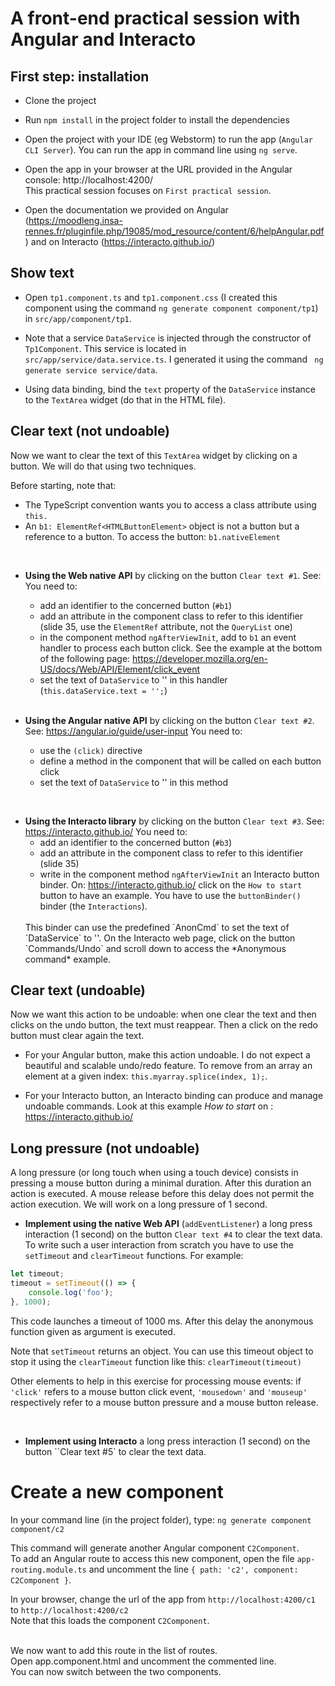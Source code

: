 
# A front-end practical session with Angular and Interacto

## First step: installation

- Clone the project

- Run `npm install` in the project folder to install the dependencies

- Open the project with your IDE (eg Webstorm) to run the app (`Angular CLI Server`).
You can run the app in command line using `ng serve`.

- Open the app in your browser at the URL provided in the Angular console:
http://localhost:4200/ <br/>
This practical session focuses on `First practical session`.

- Open the documentation we provided on Angular (https://moodleng.insa-rennes.fr/pluginfile.php/19085/mod_resource/content/6/helpAngular.pdf) 
and on Interacto (https://interacto.github.io/) 


## Show text

- Open `tp1.component.ts` and `tp1.component.css` (I created this component using the command 
`ng generate component component/tp1`) in `src/app/component/tp1`.

- Note that a service `DataService` is injected through the constructor of `Tp1Component`. This service is located in `src/app/service/data.service.ts`.
I generated it using the command ` ng generate service service/data`.

- Using data binding, bind the `text` property of the `DataService` instance to the `TextArea` widget (do that in the HTML file).


## Clear text (not undoable) 

Now we want to clear the text of this `TextArea` widget by clicking on a button.
We will do that using two techniques.

Before starting, note that:
- The TypeScript convention wants you to access a class attribute using `this.`
- An `b1: ElementRef<HTMLButtonElement>` object is not a button but a reference to a button. To access the button: `b1.nativeElement`

<br/>

- **Using the Web native API** by clicking on the button `Clear text #1`. See: 
You need to:
    - add an identifier to the concerned button (`#b1`)
    - add an attribute in the component class to refer to this identifier (slide 35, use the `ElementRef` attribute, not the `QueryList` one)
    - in the component method `ngAfterViewInit`, add to `b1` an event handler to process each button click. See the example at the bottom of the following page:
    https://developer.mozilla.org/en-US/docs/Web/API/Element/click_event
    - set the text of `DataService` to '' in this handler (`this.dataService.text = '';`)
    
  <br/>  

- **Using the Angular native API** by clicking on the button `Clear text #2`. See: https://angular.io/guide/user-input
You need to:
    - use the `(click)` directive
    - define a method in the component that will be called on each button click
    - set the text of `DataService` to '' in this method

<br/>

- **Using the Interacto library** by clicking on the button `Clear text #3`. See: https://interacto.github.io/
You need to: 
    - add an identifier to the concerned button (`#b3`)
    - add an attribute in the component class to refer to this identifier (slide 35)
    - write in the component method `ngAfterViewInit` an Interacto button binder. 
    On: https://interacto.github.io/ click on the `How to start` button to have an example. 
    You have to use the `buttonBinder()` binder (the `Interactions`).
    <br/>
    This binder can use the predefined `AnonCmd` to set the text of `DataService` to ''.
    On the Interacto web page, click on the button `Commands/Undo` and scroll down to access the *Anonymous command* example. 



## Clear text (undoable) 

Now we want this action to be undoable:
when one clear the text and then clicks on the undo button, the text must reappear.
Then a click on the redo button must clear again the text. 

- For your Angular button, make this action undoable. I do not expect a beautiful and scalable undo/redo feature.
To remove from an array an element at a given index: `this.myarray.splice(index, 1);`.


- For your Interacto button, an Interacto binding can produce and manage undoable commands.
Look at this example *How to start* on : https://interacto.github.io/


## Long pressure (not undoable)

A long pressure (or long touch when using a touch device) consists in pressing a mouse button during a minimal duration.
After this duration an action is executed.
A mouse release before this delay does not permit the action execution.
We will work on a long pressure of 1 second.

- **Implement using the native Web API** (`addEventListener`) a long press interaction (1 second) on the button `Clear text #4` to clear the text data.
To write such a user interaction from scratch you have to use the `setTimeout` and `clearTimeout` functions.
For example: 

```ts
let timeout;
timeout = setTimeout(() => {
    console.log('foo');
}, 1000);
```

This code launches a timeout of 1000 ms. After this delay the anonymous function given as argument is executed.

Note that `setTimeout` returns an object.
You can use this timeout object to stop it using the `clearTimeout` function like this: `clearTimeout(timeout)`

Other elements to help in this exercise for processing mouse events:
if `'click'` refers to a mouse button click event, `'mousedown'` and `'mouseup'` respectively refer to a mouse button pressure and a mouse button release.

<br/>

- **Implement using Interacto** a long press interaction (1 second) on the button ``Clear text #5` to clear the text data.


# Create a new component

In your command line (in the project folder), type: `ng generate component component/c2`
<br/>

This command will generate another Angular component `C2Component`.
<br/>
To add an Angular route to access this new component, open the file `app-routing.module.ts` 
and uncomment the line `{ path: 'c2', component: C2Component }`.

In your browser, change the url of the app from `http://localhost:4200/c1` to `http://localhost:4200/c2`<br/>
Note that this loads the component `C2Component`.
<br/><br/>

We now want to add this route in the list of routes.<br/>
Open app.component.html and uncomment the commented line.<br/>
You can now switch between the two components.

